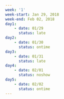 ```yaml
---
week: '1'
week-start: Jan 29, 2018
week-end: Feb 02, 2018
day1:
    - date: 01/29
      status: late
day2:
    - date: 01/30
      status: ontime
day3:
    - date: 01/31
      status: late
day4:
    - date: 02/01
      status: noshow
day5:
    - date: 02/02
      status: ontime
---
```

